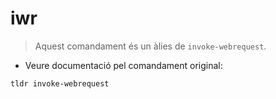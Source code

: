 # iwr

> Aquest comandament és un àlies de `invoke-webrequest`.

- Veure documentació pel comandament original:

`tldr invoke-webrequest`
